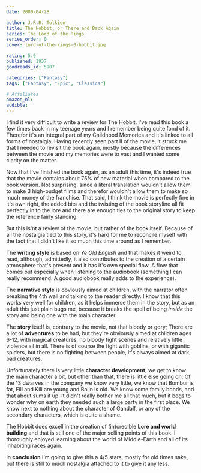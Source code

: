 ```yaml
---
date: 2000-04-28

author: J.R.R. Tolkien
title: The Hobbit, or There and Back Again
series: The Lord of the Rings
series_order: 0
cover: lord-of-the-rings-0-hobbit.jpg

rating: 5.0
published: 1937
goodreads_id: 5907

categories: ["Fantasy"]
tags: ["Fantasy", "Epic", "Classics"]

# Affiliates
amazon_nl: 
audible: 
---
```


I find it very difficult to write a review for The Hobbit. I've read this book a few times back in my teenage years and I remember being quite fond of it. Therefor it's an integral part of my Childhood Memories and it's linked to all forms of nostalgia. Having recently seen part II of the movie, it struck me that I needed to revisit the book again, mostly because the differences between the movie and my memories were to vast and I wanted some clarity on the matter.

Now that I've finished the book again, as an adult this time, it's indeed true that the movie contains about 75% of new material when compared to the book version. Not surprising, since a literal translation wouldn't allow them to make 3 high-budget films and therefor wouldn't allow them to make so much money of the franchise. That said, I think the movie is perfectly fine in it's own right, the added bits and the twisting of the book storyline all fit perfectly in to the lore and there are enough ties to the original story to keep the reference fairly standing.

But this is'nt a review of the movie, but rather of the book itself. Because of all the nostalgia tied to this story, it's hard for me to reconcile myself with the fact that I didn't like it so much this time around as I remember.

The **writing style** is based on _Ye Old English_ and that makes it weird to read, although, admittedly, it also contributes to the creation of a certain atmosphere that's present and it has it's own special flow. A flow that comes out especially when listening to the audiobook (something I can really recommend. A good audiobook really adds to the experience).

The **narrative style** is obviously aimed at children, with the narrator often breaking the 4th wall and talking to the reader directly. I know that this works very well for children, as it helps immerse them in the story, but as an adult this just plain bugs me, because it breaks the spell of being _inside_ the story and being one with the main character.

The **story** itself is, contrary to the movie, not that bloody or gory; There are a lot of **adventures** to be had, but they're obviously aimed at children ages 6-12, with magical creatures, no bloody fight scenes and  relatively little violence all in all. There is of course the fight with goblins, or with gigantic spiders, but there is no fighting between people, it's always aimed at dark, bad creatures.

Unfortunately there is very little **character development**, we get to know the main character a bit, but other than that, there is little else going on. Of the 13 dwarves in the company we know very little, we know that Bombur is fat, Fili and Kili are young and Balin is old. We know some family bonds, and that about sums it up. It didn't really bother me all that much, but it begs to wonder why on earth they needed such a large party in the first place. We know next to nothing about the character of Gandalf, or any of the secondary characters, which is quite a shame.

The Hobbit does excell in the creation of (in)credible **Lore and world building** and that is still one of the major selling points of this book. I thoroughly enjoyed learning about the world of Middle-Earth and all of its inhabiting races again.

In **conclusion** I'm going to give this a 4/5 stars, mostly for old times sake, but there is still to much nostalgia attached  to it to give it any less.
